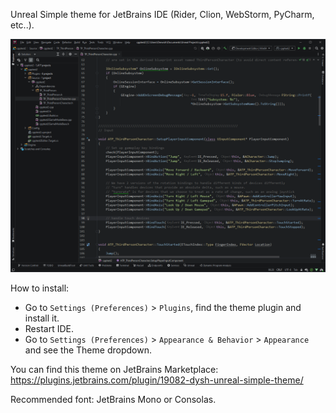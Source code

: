 Unreal Simple theme for JetBrains IDE (Rider, Clion, WebStorm, PyCharm, etc..).

![screenshot](./screenshots/screen.png)

How to install:

- Go to `Settings (Preferences)` > `Plugins`, find the theme plugin and install it.
- Restart IDE.
- Go to `Settings (Preferences)` > `Appearance & Behavior` > `Appearance` and see the Theme dropdown.

You can find this theme on JetBrains Marketplace:
https://plugins.jetbrains.com/plugin/19082-dysh-unreal-simple-theme/


Recommended font: JetBrains Mono or Consolas.
